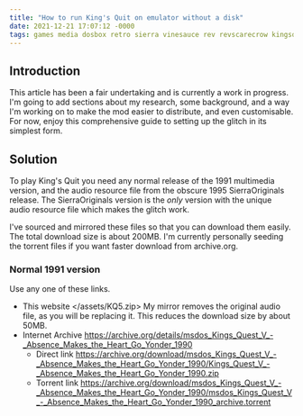 ```yaml
---
title: "How to run King's Quit on emulator without a disk"
date: 2021-12-21 17:07:12 -0000
tags: games media dosbox retro sierra vinesauce rev revscarecrow kingsquit kingsquest
---
```


## Introduction

This article has been a fair undertaking and is currently a work in progress. I'm going to add sections about my research, some background, and a way I'm working on to make the mod easier to distribute, and even customisable. For now, enjoy this comprehensive guide to setting up the glitch in its simplest form.

## Solution

To play King's Quit you need any normal release of the 1991 multimedia version, and the audio resource file from the obscure 1995 SierraOriginals release. The SierraOriginals version is the *only* version with the unique audio resource file which makes the glitch work.

I've sourced and mirrored these files so that you can download them easily. The total download size is about 200MB. I'm currently personally seeding the torrent files if you want faster download from archive.org.

### Normal 1991 version

Use any one of these links.

- This website </assets/KQ5.zip>
    My mirror removes the original audio file, as you will be replacing it. This reduces the download size by about 50MB.
- Internet Archive https://archive.org/details/msdos_Kings_Quest_V_-_Absence_Makes_the_Heart_Go_Yonder_1990
    - Direct link https://archive.org/download/msdos_Kings_Quest_V_-_Absence_Makes_the_Heart_Go_Yonder_1990/Kings_Quest_V_-_Absence_Makes_the_Heart_Go_Yonder_1990.zip
    - Torrent link https://archive.org/download/msdos_Kings_Quest_V_-_Absence_Makes_the_Heart_Go_Yonder_1990/msdos_Kings_Quest_V_-_Absence_Makes_the_Heart_Go_Yonder_1990_archive.torrent
